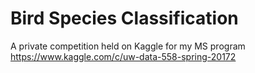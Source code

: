 # Bird Species Classification
A private competition held on Kaggle for my MS program
https://www.kaggle.com/c/uw-data-558-spring-20172
